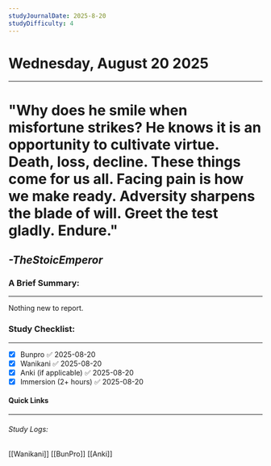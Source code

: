 ```yaml
---
studyJournalDate: 2025-8-20
studyDifficulty: 4
---
```


# Wednesday, August 20 2025
---
# "Why does he smile when misfortune strikes? He knows it is an opportunity to cultivate virtue. Death, loss, decline. These things come for us all. Facing pain is how we make ready. Adversity sharpens the blade of will. Greet the test gladly. Endure."

## *-TheStoicEmperor*


### A Brief Summary:
---
Nothing new to report.

### Study Checklist:
---
- [x] Bunpro ✅ 2025-08-20
- [x] Wanikani ✅ 2025-08-20
- [x] Anki (if applicable) ✅ 2025-08-20
- [x] Immersion (2+ hours) ✅ 2025-08-20

#### Quick Links
---
###### Study Logs:
[[Wanikani]]
[[BunPro]]
[[Anki]]